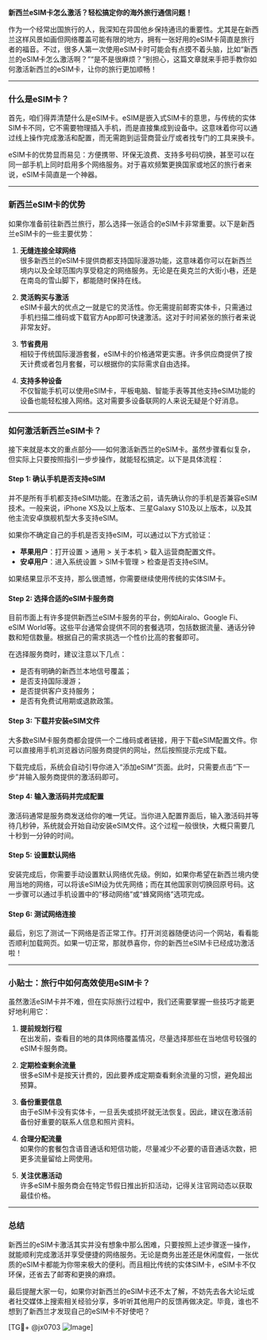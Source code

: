**新西兰eSIM卡怎么激活？轻松搞定你的海外旅行通信问题！**

作为一个经常出国旅行的人，我深知在异国他乡保持通讯的重要性。尤其是在新西兰这样风景如画但网络覆盖可能有限的地方，拥有一张好用的eSIM卡简直是旅行者的福音。不过，很多人第一次使用eSIM卡时可能会有点摸不着头脑，比如“新西兰的eSIM卡怎么激活啊？”“是不是很麻烦？”别担心，这篇文章就来手把手教你如何激活新西兰的eSIM卡，让你的旅行更加顺畅！

---

### 什么是eSIM卡？

首先，咱们得弄清楚什么是eSIM卡。eSIM是嵌入式SIM卡的意思，与传统的实体SIM卡不同，它不需要物理插入手机，而是直接集成到设备中。这意味着你可以通过线上操作完成激活和配置，而无需跑到运营商营业厅或者找专门的工具来换卡。

eSIM卡的优势显而易见：方便携带、环保无浪费、支持多号码切换，甚至可以在同一部手机上同时启用多个网络服务。对于喜欢频繁更换国家或地区的旅行者来说，eSIM卡简直是一个神器。

---

### 新西兰eSIM卡的优势

如果你准备前往新西兰旅行，那么选择一张适合的eSIM卡非常重要。以下是新西兰eSIM卡的一些主要优势：

1. **无缝连接全球网络**  
   很多新西兰的eSIM卡提供商都支持国际漫游功能，这意味着你可以在新西兰境内以及全球范围内享受稳定的网络服务。无论是在奥克兰的大街小巷，还是在南岛的雪山脚下，都能随时保持在线。

2. **灵活购买与激活**  
   eSIM卡最大的优点之一就是它的灵活性。你无需提前邮寄实体卡，只需通过手机扫描二维码或下载官方App即可快速激活。这对于时间紧张的旅行者来说非常友好。

3. **节省费用**  
   相较于传统国际漫游套餐，eSIM卡的价格通常更实惠。许多供应商提供了按天计费或者包月套餐，可以根据你的实际需求自由选择。

4. **支持多种设备**  
   不仅智能手机可以使用eSIM卡，平板电脑、智能手表等其他支持eSIM功能的设备也能轻松接入网络。这对需要多设备联网的人来说无疑是个好消息。

---

### 如何激活新西兰eSIM卡？

接下来就是本文的重点部分——如何激活新西兰的eSIM卡。虽然步骤看似复杂，但实际上只要按照指引一步步操作，就能轻松搞定。以下是具体流程：

#### Step 1: 确认手机是否支持eSIM
并不是所有手机都支持eSIM功能。在激活之前，请先确认你的手机是否兼容eSIM技术。一般来说，iPhone XS及以上版本、三星Galaxy S10及以上版本，以及其他主流安卓旗舰机型大多支持eSIM。

如果你不确定自己的手机是否支持eSIM，可以通过以下方式验证：
- **苹果用户**：打开设置 > 通用 > 关于本机 > 载入运营商配置文件。
- **安卓用户**：进入系统设置 > SIM卡管理 > 检查是否支持eSIM。

如果结果显示不支持，那么很遗憾，你需要继续使用传统的实体SIM卡。

#### Step 2: 选择合适的eSIM卡服务商
目前市面上有许多提供新西兰eSIM卡服务的平台，例如Airalo、Google Fi、eSIM World等。这些平台通常会提供不同的套餐选项，包括数据流量、通话分钟数和短信数量。根据自己的需求挑选一个性价比高的套餐即可。

在选择服务商时，建议注意以下几点：
- 是否有明确的新西兰本地信号覆盖；
- 是否支持国际漫游；
- 是否提供客户支持服务；
- 是否有免费试用期或退款政策。

#### Step 3: 下载并安装eSIM文件
大多数eSIM卡服务商都会提供一个二维码或者链接，用于下载eSIM配置文件。你可以直接用手机浏览器访问服务商提供的网址，然后按照提示完成下载。

下载完成后，系统会自动引导你进入“添加eSIM”页面。此时，只需要点击“下一步”并输入服务商提供的激活码即可。

#### Step 4: 输入激活码并完成配置
激活码通常是服务商发送给你的唯一凭证。当你进入配置界面后，输入激活码并等待几秒钟，系统就会开始自动安装eSIM文件。这个过程一般很快，大概只需要几十秒到一分钟的时间。

#### Step 5: 设置默认网络
安装完成后，你需要手动设置默认网络优先级。例如，如果你希望在新西兰境内使用当地的网络，可以将该eSIM设为优先网络；而在其他国家则切换回原号码。这一步骤可以通过手机设置中的“移动网络”或“蜂窝网络”选项完成。

#### Step 6: 测试网络连接
最后，别忘了测试一下网络是否正常工作。打开浏览器随便访问一个网站，看看能否顺利加载网页。如果一切正常，那就恭喜你，你的新西兰eSIM卡已经成功激活啦！

---

### 小贴士：旅行中如何高效使用eSIM卡？

虽然激活eSIM卡并不难，但在实际旅行过程中，我们还需要掌握一些技巧才能更好地利用它：

1. **提前规划行程**  
   在出发前，查看目的地的具体网络覆盖情况，尽量选择那些在当地信号较强的eSIM卡服务商。

2. **定期检查剩余流量**  
   很多eSIM卡是按天计费的，因此要养成定期查看剩余流量的习惯，避免超出预算。

3. **备份重要信息**  
   由于eSIM卡没有实体卡，一旦丢失或损坏就无法恢复。因此，建议在激活前备份好重要的联系人信息和照片资料。

4. **合理分配流量**  
   如果你的套餐包含语音通话和短信功能，尽量减少不必要的语音通话次数，把更多流量留给上网使用。

5. **关注优惠活动**  
   许多eSIM卡服务商会在特定节假日推出折扣活动，记得关注官网动态以获取最佳价格。

---

### 总结

新西兰的eSIM卡激活其实并没有想象中那么困难，只要按照上述步骤逐一操作，就能顺利完成激活并享受便捷的网络服务。无论是商务出差还是休闲度假，一张优质的eSIM卡都能为你带来极大的便利。而且相比传统的实体SIM卡，eSIM卡不仅环保，还省去了邮寄和更换的麻烦。

最后提醒大家一句，如果你对新西兰的eSIM卡还不太了解，不妨先去各大论坛或者社交媒体上搜索相关经验分享，多听听其他用户的反馈再做决定。毕竟，谁也不想到了新西兰才发现自己的eSIM卡不好使吧？

[TG💪+ @jx0703 ![Image](https://github.com/user-attachments/assets/dbca1d08-cadb-493c-b0ec-ad6f7a83f270)]